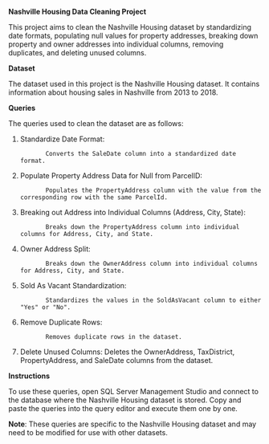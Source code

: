 **Nashville Housing Data Cleaning Project**

This project aims to clean the Nashville Housing dataset by standardizing date formats, populating null values for property addresses, 
breaking down property and owner addresses into individual columns, removing duplicates, and deleting unused columns.

**Dataset**

The dataset used in this project is the Nashville Housing dataset. It contains information about housing sales in Nashville from 2013 to 2018.

**Queries**

The queries used to clean the dataset are as follows:

1. Standardize Date Format:
              
              Converts the SaleDate column into a standardized date format.
              
2. Populate Property Address Data for Null from ParcelID:
              
              Populates the PropertyAddress column with the value from the corresponding row with the same ParcelId.
              
3. Breaking out Address into Individual Columns (Address, City, State):
              
              Breaks down the PropertyAddress column into individual columns for Address, City, and State.

4. Owner Address Split:
              
              Breaks down the OwnerAddress column into individual columns for Address, City, and State.

5. Sold As Vacant Standardization:
              
              Standardizes the values in the SoldAsVacant column to either "Yes" or "No".

6. Remove Duplicate Rows:
              
              Removes duplicate rows in the dataset.

7. Delete Unused Columns:
              Deletes the OwnerAddress, TaxDistrict, PropertyAddress, and SaleDate columns from the dataset.


**Instructions**

To use these queries, open SQL Server Management Studio and connect to the database where the Nashville Housing dataset is stored. 
Copy and paste the queries into the query editor and execute them one by one.

**Note**: These queries are specific to the Nashville Housing dataset and may need to be modified for use with other datasets.
